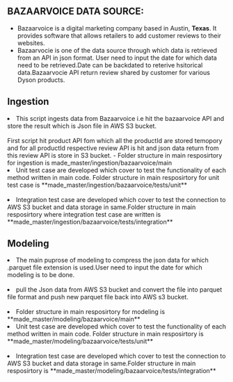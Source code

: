 ## BAZAARVOICE DATA SOURCE:
* Bazaarvoice is a digital marketing company based in Austin, **Texas**. It provides software that allows retailers to add customer reviews to their websites. <br />
* Bazaarvocie is one of the data source through which data is retrieved from an API in json format. User need to input the date for which data need to be retrieved.Date can be backdated to reterive hsitorical data.Bazaarvocie API return review shared by customer for various Dyson products.

## Ingestion
<li> This script ingests data from Bazaarvoice i.e hit the bazaarvoice API and store the result which is Json file in AWS S3 bucket.</li> <br />
 First script hit product API fom which all the productId are stored temopory and for all productId respective review API is hit and json data return from this review API is store in S3 bucket. 
- Folder structure in main resposirtory for ingestion is made_master/ingestion/bazaarvoice/main
<li> Unit test case are developed which cover to test the functionality of each method written in main code. Folder structure in main resposirtory for unit test case is **made_master/ingestion/bazaarvoice/tests/unit** </li> <br />
<li> Integration test case are developed which cover to test the connection to AWS S3 bucket and data storage in same.Folder structure in main resposirtory where integration test case are written is **made_master/ingestion/bazaarvoice/tests/integration**</li>

## Modeling
<li> The main puprose of modeling to compress the json data for which .parquet file extension is used.User need to input the date for which modeling is to be done.</li> <br />
<li> pull the Json data from AWS S3 bucket and convert the file into parquet file format and push new parquet file back into AWS s3 bucket.</li> <br />
<li> Folder structure in main resposirtory for modeling is **made_master/modeling/bazaarvoice/main** </ li> <br />
<li> Unit test case are developed which cover to test the functionality of each method written in main code. Folder structure in main resposirtory is **made_master/modeling/bazaarvoice/tests/unit** </li> <br />
<li> Integration test case are developed which cover to test the connection to AWS S3 bucket and data storage in same.Folder structure in main resposirtory is **made_master/modeling/bazaarvoice/tests/integration**</li>

